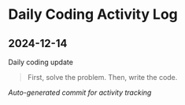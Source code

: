 # Daily Coding Activity Log

## 2024-12-14

Daily coding update

> First, solve the problem. Then, write the code.

*Auto-generated commit for activity tracking*

